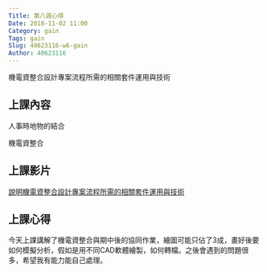 ```yaml
---
Title: 第八週心得
Date: 2018-11-02 11:00
Category: gain
Tags: gain
Slug: 40623116-w6-gain
Author: 40623116
---
```


機電資整合設計專案流程所需的相關套件運用與技術

<!-- PELICAN_END_SUMMARY -->

上課內容
----

人事時地物的結合


機電資整合

上課影片
----

[說明機電資整合設計專案流程所需的相關套件運用與技術](https://youtu.be/yAzfQm2gBEQ)

上課心得
----
今天上課講解了機電資整合與期中後的協同作業，繪圖可能只佔了3成，畫好後要如何模擬分析，假如是用不同CAD軟體繪製，如何轉檔。之後會遇到的問題很多，希望我有能力能自己處理。




